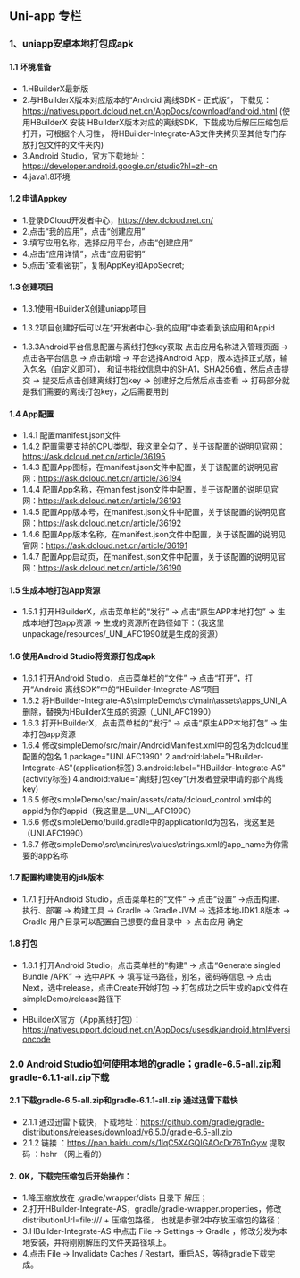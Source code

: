 ## Uni-app 专栏

### 1、uniapp安卓本地打包成apk

#### 1.1 环境准备

-  1.HBuilderX最新版
  -  2.与HBuilderX版本对应版本的“Android 离线SDK - 正式版”， 下载见：https://nativesupport.dcloud.net.cn/AppDocs/download/android.html
     (使用HBuilderX 安装 HBuilderX版本对应的离线SDK，下载成功后解压压缩包后打开，可根据个人习性，
  将HBuilder-Integrate-AS文件夹拷贝至其他专门存放打包文件的文件夹内)
-  3.Android Studio，官方下载地址：https://developer.android.google.cn/studio?hl=zh-cn
-  4.java1.8环境

#### 1.2 申请Appkey

-  1.登录DCloud开发者中心，https://dev.dcloud.net.cn/
-  2.点击“我的应用”，点击“创建应用”
-  3.填写应用名称，选择应用平台，点击“创建应用”
-  4.点击“应用详情”，点击“应用密钥”
-  5.点击“查看密钥”，复制AppKey和AppSecret;

#### 1.3 创建项目

-   1.3.1使用HBuilderX创建uniapp项目

-   1.3.2项目创建好后可以在“开发者中心-我的应用”中查看到该应用和Appid

  -   1.3.3Android平台信息配置与离线打包key获取
      点击应用名称进入管理页面 -> 点击各平台信息 -> 点击新增 -> 平台选择Android App，版本选择正式版，输入包名（自定义即可），
      和证书指纹信息中的SHA1，SHA256值，然后点击提交 -> 提交后点击创建离线打包key -> 创建好之后然后点击查看 -> 
      打码部分就是我们需要的离线打包key，之后需要用到

#### 1.4 App配置
    
-   1.4.1 配置manifest.json文件
-   1.4.2 配置需要支持的CPU类型，我这里全勾了，关于该配置的说明见官网：https://ask.dcloud.net.cn/article/36195
-   1.4.3 配置App图标，在manifest.json文件中配置，关于该配置的说明见官网：https://ask.dcloud.net.cn/article/36194
-   1.4.4 配置App名称，在manifest.json文件中配置，关于该配置的说明见官网：https://ask.dcloud.net.cn/article/36193
-   1.4.5 配置App版本号，在manifest.json文件中配置，关于该配置的说明见官网：https://ask.dcloud.net.cn/article/36192
-   1.4.6 配置App版本名称，在manifest.json文件中配置，关于该配置的说明见官网：https://ask.dcloud.net.cn/article/36191
-   1.4.7 配置App启动页，在manifest.json文件中配置，关于该配置的说明见官网：https://ask.dcloud.net.cn/article/36190

#### 1.5 生成本地打包App资源

-   1.5.1 打开HBuilderX，点击菜单栏的“发行” -> 点击“原生APP本地打包” -> 生成本地打包app资源 
    -> 生成的资源所在路径如下：（我这里unpackage/resources/_UNI_AFC1990就是生成的资源）

#### 1.6 使用Android Studio将资源打包成apk

-  1.6.1 打开Android Studio，点击菜单栏的“文件” -> 点击“打开”，打开“Android 离线SDK”中的“HBuilder-Integrate-AS”项目
-  1.6.2 将HBuilder-Integrate-AS\simpleDemo\src\main\assets\apps_UNI_A删除，替换为HBuilderX生成的资源（_UNI_AFC1990）
-  1.6.3 打开HBuilderX，点击菜单栏的“发行” -> 点击“原生APP本地打包” -> 生本打包app资源
-  1.6.4 修改simpleDemo/src/main/AndroidManifest.xml中的包名为dcloud里配置的包名
    1.package="UNI.AFC1990"
    2.android:label="HBuilder-Integrate-AS"(application标签)
    3.android:label="HBuilder-Integrate-AS"(activity标签)
    4.android:value="离线打包key"(开发者登录申请的那个离线key)
-  1.6.5 修改simpleDemo/src/main/assets/data/dcloud_control.xml中的appid为你的appid（我这里是__UNI__AFC1990）
-  1.6.6 修改simpleDemo/build.gradle中的applicationId为包名，我这里是（UNI.AFC1990）
-  1.6.7 修改simpleDemo\src\main\res\values\strings.xml的app_name为你需要的app名称

#### 1.7 配置构建使用的jdk版本

-  1.7.1 打开Android Studio，点击菜单栏的“文件” -> 点击“设置” ->点击构建、执行、部署 -> 构建工具 -> Gradle -> Gradle JVM 
    -> 选择本地JDK1.8版本 -> Gradle 用户目录可以配置自己想要的盘目录中 -> 点击应用 确定

#### 1.8 打包

-  1.8.1 打开Android Studio，点击菜单栏的“构建” -> 点击“Generate singled Bundle /APK” -> 选中APK -> 填写证书路径，别名，密码等信息
   -> 点击Next，选中release，点击Create开始打包 -> 打包成功之后生成的apk文件在simpleDemo/release路径下 
- 
-  HBuilderX官方（App离线打包）： https://nativesupport.dcloud.net.cn/AppDocs/usesdk/android.html#versioncode


### 2.0 Android Studio如何使用本地的gradle；gradle-6.5-all.zip和gradle-6.1.1-all.zip下载

#### 2.1 下载gradle-6.5-all.zip和gradle-6.1.1-all.zip 通过迅雷下载快

-  2.1.1 通过迅雷下载快，下载地址：https://github.com/gradle/gradle-distributions/releases/download/v6.5.0/gradle-6.5-all.zip
-  2.1.2 链接 ：https://pan.baidu.com/s/1lqC5X4GQIGAOcDr76TnGyw 提取码 ：hehr （网上看的）

#### 2. OK，下载完压缩包后开始操作：
-   1.降压缩放放在 .gradle/wrapper/dists 目录下 解压；
-   2.打开HBuilder-Integrate-AS，gradle/gradle-wrapper.properties，修改distributionUrl=file:/// + 压缩包路径，
    也就是步骤2中存放压缩包的路径；
-   3.HBuilder-Integrate-AS 中点击 File -> Settings -> Gradle ，修改分发为本地安装，并将刚刚解压的文件夹路径填上。
-   4.点击 File -> Invalidate Caches / Restart，重启AS，等待gradle下载完成。